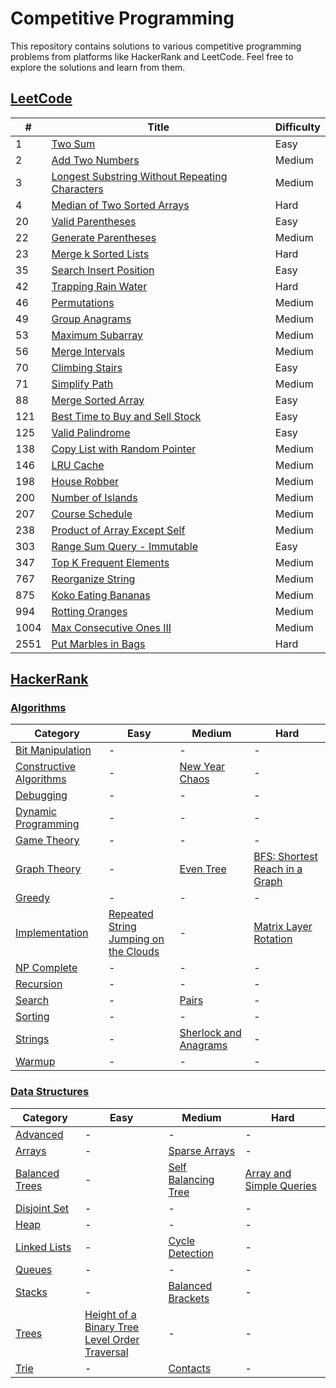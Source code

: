 # Competitive Programming
This repository contains solutions to various competitive programming problems from platforms like HackerRank and LeetCode. Feel free to explore the solutions and learn from them.

## [LeetCode](./LeetCode)

| # | Title | Difficulty |
|---| ----- | ---------- |
| 1 | [Two Sum](./LeetCode/1) | Easy |
| 2 | [Add Two Numbers](./LeetCode/2) | Medium |
| 3 | [Longest Substring Without Repeating Characters](./LeetCode/3) | Medium |
| 4 | [Median of Two Sorted Arrays](./LeetCode/4) | Hard |
| 20 | [Valid Parentheses](./LeetCode/20) | Easy |
| 22 | [Generate Parentheses](./LeetCode/22) | Medium |
| 23 | [Merge k Sorted Lists](./LeetCode/23) | Hard |
| 35 | [Search Insert Position](./LeetCode/35) | Easy |
| 42 | [Trapping Rain Water](./LeetCode/42) | Hard |
| 46 | [Permutations](./LeetCode/46) | Medium |
| 49 | [Group Anagrams](./LeetCode/49) | Medium |
| 53 | [Maximum Subarray](./LeetCode/53) | Medium |
| 56 | [Merge Intervals](./LeetCode/56) | Medium |
| 70 | [Climbing Stairs](./LeetCode/70) | Easy |
| 71 | [Simplify Path](./LeetCode/71) | Medium |
| 88 | [Merge Sorted Array](./LeetCode/88) | Easy |
| 121 | [Best Time to Buy and Sell Stock](./LeetCode/121) | Easy |
| 125 | [Valid Palindrome](./LeetCode/125) | Easy |
| 138 | [Copy List with Random Pointer](./LeetCode/138) | Medium |
| 146 | [LRU Cache](./LeetCode/146) | Medium |
| 198 | [House Robber](./LeetCode/198) | Medium |
| 200 | [Number of Islands](./LeetCode/200) | Medium |
| 207 | [Course Schedule](./LeetCode/207) | Medium |
| 238 | [Product of Array Except Self](./LeetCode/238) | Medium |
| 303 | [Range Sum Query - Immutable](./LeetCode/303) | Easy |
| 347 | [Top K Frequent Elements](./LeetCode/347) | Medium |
| 767 | [Reorganize String](./LeetCode/767) | Medium |
| 875 | [Koko Eating Bananas](./LeetCode/875) | Medium |
| 994 | [Rotting Oranges](./LeetCode/994) | Medium |
| 1004 | [Max Consecutive Ones III](./LeetCode/1004) | Medium |
| 2551 | [Put Marbles in Bags](./LeetCode/2551) | Hard |

## [HackerRank](./HackerRank)

### [Algorithms](./HackerRank/algorithms)

| Category | Easy | Medium | Hard |
|----------|------|--------|------|
| [Bit Manipulation](./HackerRank/algorithms/bit-manipulation) | - | - | - |
| [Constructive Algorithms](./HackerRank/algorithms/constructive-algorithms) | - | [New Year Chaos](./HackerRank/algorithms/constructive-algorithms/medium/New_Year_Chaos) | - |
| [Debugging](./HackerRank/algorithms/debugging) | - | - | - |
| [Dynamic Programming](./HackerRank/algorithms/dynamic-programming) | - | - | - |
| [Game Theory](./HackerRank/algorithms/game-theory) | - | - | - |
| [Graph Theory](./HackerRank/algorithms/graph-theory) | - | [Even Tree](./HackerRank/algorithms/graph-theory/medium/Even%20Tree) | [BFS: Shortest Reach in a Graph](./HackerRank/algorithms/graph-theory/hard/BFS_Shortest_Reachin_a_Graph) |
| [Greedy](./HackerRank/algorithms/greedy) | - | - | - |
| [Implementation](./HackerRank/algorithms/implementation) | [Repeated String](./HackerRank/algorithms/implementation/easy/Repeated_String)<br/>[Jumping on the Clouds](./HackerRank/algorithms/implementation/easy/Jumping_on_the_Clouds) | - | [Matrix Layer Rotation](./HackerRank/algorithms/implementation/hard/Matrix_Layer_Rotation) |
| [NP Complete](./HackerRank/algorithms/np-complete) | - | - | - |
| [Recursion](./HackerRank/algorithms/recursion) | - | - | - |
| [Search](./HackerRank/algorithms/search) | - | [Pairs](./HackerRank/algorithms/search/medium/Pairs) | - |
| [Sorting](./HackerRank/algorithms/sorting) | - | - | - |
| [Strings](./HackerRank/algorithms/strings) | - | [Sherlock and Anagrams](./HackerRank/algorithms/strings/medium/Sherlock_and_Anagrams) | - |
| [Warmup](./HackerRank/algorithms/warmup) | - | - | - |

### [Data Structures](./HackerRank/data-structures)

| Category | Easy | Medium | Hard |
|----------|------|--------|------|
| [Advanced](./HackerRank/data-structures/advanced) | - | - | - |
| [Arrays](./HackerRank/data-structures/arrays) | - | [Sparse Arrays](./HackerRank/data-structures/arrays/medium/Sparse_Arrays) | - |
| [Balanced Trees](./HackerRank/data-structures/balanced-trees) | - | [Self Balancing Tree](./HackerRank/data-structures/balanced-trees/medium/Self_Balancing_Tree) | [Array and Simple Queries](./HackerRank/data-structures/balanced-trees/hard/Array_and_Simple_Queries) |
| [Disjoint Set](./HackerRank/data-structures/disjoint-set) | - | - | - |
| [Heap](./HackerRank/data-structures/heap) | - | - | - |
| [Linked Lists](./HackerRank/data-structures/linked-lists) | - | [Cycle Detection](./HackerRank/data-structures/linked-lists/medium/Cycle_Detection) | - |
| [Queues](./HackerRank/data-structures/queues) | - | - | - |
| [Stacks](./HackerRank/data-structures/stacks) | - | [Balanced Brackets](./HackerRank/data-structures/stacks/medium/Balanced_Brackets) | - |
| [Trees](./HackerRank/data-structures/trees) | [Height of a Binary Tree](./HackerRank/data-structures/trees/easy/Height_of_a_Binary_Tree)<br/>[Level Order Traversal](./HackerRank/data-structures/trees/easy/Level_Order_Traversal) | - | - |
| [Trie](./HackerRank/data-structures/trie) | - | [Contacts](./HackerRank/data-structures/trie/medium/Contacts) | - |

